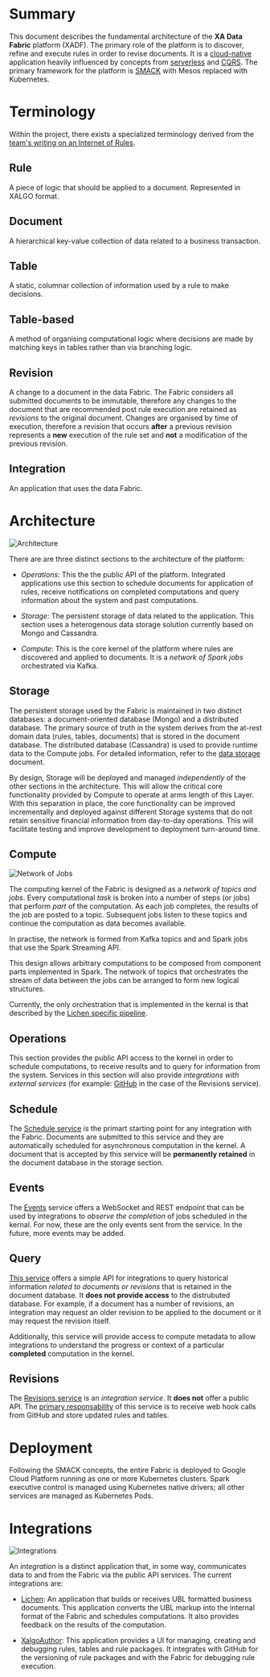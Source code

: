 # Summary

This document describes the fundamental architecture of the **XA Data
Fabric** platform (XADF). The primary role of the platform is to
discover, refine and execute rules in order to revise documents. It is
a [cloud-native](https://www.cncf.io/about/faq/) application heavily
influenced by concepts from
[serverless](https://github.com/cncf/wg-serverless/tree/master/whitepaper)
and
[CQRS](https://en.wikipedia.org/wiki/Command–query_separation). The
primary framework for the platform is
[SMACK](mesosphere.com/blog/smack-stack-new-lamp-stack/) with Mesos
replaced with Kubernetes.

# Terminology

Within the project, there exists a specialized terminology derived
from the [team's writing on an Internet of
Rules](https://internetofrules.org/).

## Rule

A piece of logic that should be applied to a document. Represented in
XALGO format.

## Document

A hierarchical key-value collection of data related to a business
transaction.

## Table

A static, columnar collection of information used by a rule to make
decisions.

## Table-based

A method of organising computational logic where decisions are made by
matching keys in tables rather than via branching logic.

## Revision

A change to a document in the data Fabric. The Fabric considers all
submitted documents to be immutable, therefore any changes to the
document that are recommended post rule execution are retained as
*revisions* to the original document. Changes are organised by time of
execution, therefore a revision that occurs **after** a previous
revision represents a **new** execution of the rule set and **not** a
modification of the previous revision.

## Integration

An application that uses the data Fabric.

# Architecture

![Architecture](xa.data.fabric.svg)

There are are three distinct sections to the architecture of the platform:

* *Operations*: This the the public API of the platform. Integrated
  applications use this section to schedule documents for application
  of rules, receive notifications on completed computations and query
  information about the system and past computations.
  
* *Storage*: The persistent storage of data related to the
  application. This section uses a heterogenous data storage solution
  currently based on Mongo and Cassandra.
  
* *Compute*: This is the core kernel of the platform where rules are
  discovered and applied to documents. It is a *network of Spark jobs*
  orchestrated via Kafka.

## Storage

The persistent storage used by the Fabric is maintained in two
distinct databases: a document-oriented database (Mongo) and a
distributed database. The primary source of truth in the system
derives from the at-rest domain data (rules, tables, documents) that
is stored in the document database. The distributed database
(Cassandra) is used to provide runtime data to the Compute jobs. For
detailed information, refer to the [data storage](./data.storage.md)
document.

By design, Storage will be deployed and managed *independently* of the
other sections in the architecture. This will allow the critical core
functionality provided by Compute to operate at arms length of this
Layer. With this separation in place, the core functionality can be
improved incrementally and deployed against different Storage systems
that do not retain sensitive financial information from day-to-day
operations. This will facilitate testing and improve development to
deployment turn-around time.

## Compute

![Network of Jobs](job.network.svg)

The computing kernel of the Fabric is designed as a *network of topics
and jobs*. Every computational *task* is broken into a number of steps
(or jobs) that perform *part* of the computation. As each job
completes, the results of the job are posted to a topic. Subsequent
jobs listen to these topics and continue the computation as data
becomes available.

In practise, the network is formed from Kafka topics and and Spark
jobs that use the Spark Streaming API.

This design allows arbitrary computations to be composed from
component parts implemented in Spark. The network of topics that
orchestrates the stream of data between the jobs can be arranged to
form new logical structures.

Currently, the only orchestration that is implemented in the kernal is
that described by the [Lichen specific pipeline](./pipeline.md).

## Operations

This section provides the public API access to the kernel in order to
schedule computations, to receive results and to query for information
from the system. Services in this section will also provide
*integrations with external services* (for example:
[GitHub](./xalgo.md#packaging) in the case of the Revisions service).

## Schedule

The [Schedule service](https://github.com/Xalgorithms/xadf-schedule)
is the primart starting point for any integration with the
Fabric. Documents are submitted to this service and they are
automatically scheduled for asynchronous computation in the kernel. A
document that is accepted by this service will be **permanently
retained** in the document database in the storage section.

## Events

The [Events](https://github.com/Xalgorithms/xadf-events) service
offers a WebSocket and REST endpoint that can be used by integrations
to *observe the completion* of jobs scheduled in the kernal. For now,
these are the only events sent from the service. In the future, more
events may be added.

## Query

[This service](https://github.com/Xalgorithms/xadf-query) offers a
simple API for integrations to query historical information *related
to documents or revisions* that is retained in the document
database. It **does not provide access** to the distrubuted
database. For example, if a document has a number of revisions, an
integration may request an older revision to be applied to the
document or it may request the revision itself.

Additionally, this service will provide access to compute metadata to
allow integrations to understand the progress or context of a
particular **completed** computation in the kernel.

## Revisions

The [Revisions service](https://github.com/Xalgorithms/xadf-revisions)
is an *integration service*. It **does not** offer a public API. The
[primary responsability](./xalgo.md#authoring-and-publishing) of this
service is to receive web hook calls from GitHub and store updated
rules and tables.

# Deployment

Following the SMACK concepts, the entire Fabric is deployed to Google
Cloud Platform running as one or more Kubernetes clusters. Spark
executive control is managed using Kubernetes native drivers; all
other services are managed as Kubernetes Pods.

# Integrations

![Integrations](xa.integrations.svg)

An *integration* is a distinct application that, in some way,
communicates data to and from the Fabric via the public API
services. The current integrations are:

* [Lichen](./lichen.md): An application that builds or receives UBL
  formatted business documents. This application converts the UBL
  markup into the internal format of the Fabric and schedules
  computations. It also provides feedback on the results of the
  computation.
  
* [XalgoAuthor](./author.md): This application provides a UI for
  managing, creating and debugging rules, tables and rule packages. It
  integrates with GitHub for the versioning of rule packages and with
  the Fabric for debugging rule execution.
